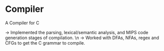 # Compiler
A Compiler for C

-> Implemented the parsing, lexical/semantic analysis, and MIPS code generation stages of compilation. \n
-> Worked with DFAs, NFAs, regex and CFGs to get the C grammar to compile.
